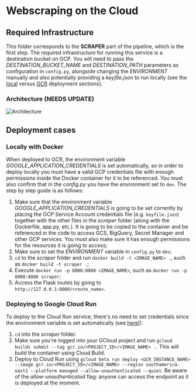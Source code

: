# Webscraping on the Cloud

## Required Infrastructure
This folder corresponds to the **SCRAPER** part of the pipeline, which is the first step. The required infrastructure for running this service is a destination bucket on GCP. You will need to pass the *DESTINATION_BUCKET_NAME* and *DESTINATION_PATH* parameters as configuration in ```config.py```, alongside changing the *ENVIRONMENT* manually and also potentially providing a *keyfile.json* to run locally (see the [local](#locally-with-docker) versus [GCR](#deploying-to-google-cloud-run) deployment sections).

### Architecture (NEEDS UPDATE)
![Architecture](https://i.imgur.com/uLg3Jir.png)

## Deployment cases
### Locally with Docker
When deployed to GCR, the environment variable _GOOGLE_APPLICATION_CREDENTIALS_ is set automatically, so in order to deploy locally you must have a valid GCP credentials file with enough permissions inside the Docker container for it to be referenced. You must also confirm that in the _config.py_ you have the environment set to ```dev```. The step by step guide is as follows:

1. Make sure that the environment variable _GOOGLE_APPLICATION_CREDENTIALS_ is going to be set corrently by placing the GCP Service Account credentials file (e.g. ```keyfile.json```) together with the other files in the *scraper* folder (along with the Dockerfile, app.py, etc.). It is going to be copied to the container and be referenced in the code to access GCS, BigQuery, Secret Manager and other GCP services. You must also make sure it has enough permissions for the resources it is going to access;
2. Make sure to set the *ENVIRONMENT* variable in ```config.py``` to ```dev```;
3. ```cd``` to the *scraper* folder and run ```docker build -t <IMAGE_NAME> .```, such as ```docker build -t scraper .```;
4. Execute ```docker run -p 8000:8080 <IMAGE_NAME>```, such as ```docker run -p 8000:8080 scraper```;
5. Access the Flask routes by going to ```http://127.0.0.1:8000/<route_name>```.

### Deploying to Google Cloud Run
To deploy to the Cloud Run service, there's no need to set credentials since the environment variable is set automatically (see [here!](https://cloud.google.com/run/docs/configuring/service-accounts#:~:text=By%20default%2C%20Cloud%20Run%20services,most%20minimal%20set%20of%20permissions.)).
1. ```cd``` into the *scraper* folder.
2. Make sure you're logged into your GCloud project and run ```gcloud builds submit --tag gcr.io/<PROJECT_ID>/<IMAGE_NAME> .```. This will build the container using Cloud Build.
3. Deploy to Cloud Run using ```gcloud beta run deploy <GCR_INSTANCE_NAME> --image gcr.io/<PROJECT_ID>/<IMAGE_NAME> --region southamerica-east1 --platform managed --allow-unauthenticated --quiet```. Be aware of the _allow-unauthenticated_ flag: anyone can access the endpoint as it is deployed at the moment.
